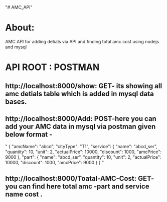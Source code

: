 "# AMC_API" 
# About:
AMC API for adding detials via API and finding total amc cost using nodejs and mysql


# API ROOT : POSTMAN
## http://localhost:8000/show: GET- its showing all amc detials table which is added in mysql data bases.
## http://localhost:8000/Add:  POST-here you can add your AMC  data in mysql via postman given below format -
 
 
 " {
	"amcName": "abcd",
 	"cityType": "T1",
 	"service": {
 		"name": "abcd_ser",
		"quantity": 10,
		"unit": 2,
		"actualPrice": 10000,
    "discount": 1000,
		"amcPrice": 9000
	},
	"part": {
		"name": "abcd_ser",
    "quantity": 10,
 		"unit": 2,
 		"actualPrice": 10000,
 		"discount": 1000,
		"amcPrice": 9000
 	}
 }
"
## http://localhost:8000/Toatal-AMC-Cost: GET- you can find here total amc -part and service name cost .



